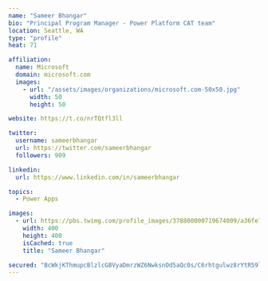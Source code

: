 ```yaml
---
name: "Sameer Bhangar"
bio: "Principal Program Manager - Power Platform CAT team"
location: Seattle, WA
type: "profile"
heat: 71

affiliation:
  name: Microsoft
  domain: microsoft.com
  images:
    - url: "/assets/images/organizations/microsoft.com-50x50.jpg"
      width: 50
      height: 50

website: https://t.co/nrTQtfl3ll

twitter:
  username: sameerbhangar
  url: https://twitter.com/sameerbhangar
  followers: 909

linkedin:
  url: https://www.linkedin.com/in/sameerbhangar

topics:
  - Power Apps

images:
  - url: https://pbs.twimg.com/profile_images/378800000719674009/a36fe7ddfab1778b76e5793772e43798_400x400.jpeg
    width: 400
    height: 400
    isCached: true
    title: "Sameer Bhangar"

secured: "BcWkjKThmupcBlzlcGBVyaDmrzWZ6NwksnOd5aQc0s/C6rhtgulwz8rYtR59lptJZs577AN34701bc4ULZJDsv2CD1gnlYY0yo0lKdVAO5W2uze6MgYB/ckZJ4LSuilnqxW8Jokq7CRU/HzAhhbk7wmSuW9+TXRmMYBp59Ld2GOq4YgHDek849vbMPRPg1k2N2DPobb0o0GRe1wzRSYs6vZZ5oV7FkZWMK6Txb4aNBOHLy+fzQVm4rqWCoUQaMkVrBORHhrm4wpRw7Hwx7P5Gshg7KTtDOoo7iz5RN3DfgdEBU2IR9QWAkK5Y85ZncMS8Bt8J70iKOF8kJNnEi6j7g2vsxJQiMEnB3roTarZKJhe44V24THpS4uqWRhT/UMN7BlVtIrW+tuMWQtlcwmMWw==;8CnXVRNWy6UkPzZGVMo12w=="
---
```


